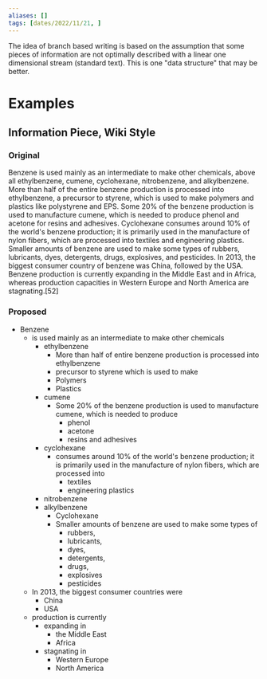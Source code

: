 ```yaml
---
aliases: []
tags: [dates/2022/11/21, ]
---
```


The idea of branch based writing is based on the assumption that some pieces of information are not optimally described with a linear one dimensional stream (standard text). This is one "data structure" that may be better.

# Examples

## Information Piece, Wiki Style

### Original
Benzene is used mainly as an intermediate to make other chemicals, above all ethylbenzene, cumene, cyclohexane, nitrobenzene, and alkylbenzene. More than half of the entire benzene production is processed into ethylbenzene, a precursor to styrene, which is used to make polymers and plastics like polystyrene and EPS. Some 20% of the benzene production is used to manufacture cumene, which is needed to produce phenol and acetone for resins and adhesives. Cyclohexane consumes around 10% of the world's benzene production; it is primarily used in the manufacture of nylon fibers, which are processed into textiles and engineering plastics. Smaller amounts of benzene are used to make some types of rubbers, lubricants, dyes, detergents, drugs, explosives, and pesticides. In 2013, the biggest consumer country of benzene was China, followed by the USA. Benzene production is currently expanding in the Middle East and in Africa, whereas production capacities in Western Europe and North America are stagnating.[52]

### Proposed
- Benzene
	- is used mainly as an intermediate to make other chemicals
		- ethylbenzene
			- More than half of entire benzene production is processed into ethylbenzene
			- precursor to styrene which is used to make
			- Polymers
			- Plastics
		- cumene
			- Some 20% of the benzene production is used to manufacture cumene, which is needed to produce
				- phenol
				- acetone
				- resins and adhesives
		- cyclohexane
			- consumes around 10% of the world's benzene production; it is primarily used in the manufacture of nylon fibers, which are processed into
				- textiles
				- engineering plastics
		- nitrobenzene
		- alkylbenzene
			- Cyclohexane
			- Smaller amounts of benzene are used to make some types of
				- rubbers,
				- lubricants,
				- dyes,
				- detergents,
				- drugs,
				- explosives
				- pesticides
	- In 2013, the biggest consumer countries were
		- China
		- USA
	- production is currently
		- expanding in
			- the Middle East
			- Africa
		- stagnating in
			- Western Europe
			 - North America

